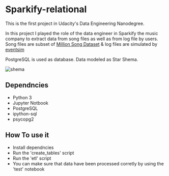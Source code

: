 # Sparkify-relational

This is the first project in Udacity's Data Engineering Nanodegree.

In this project I played the role of the data engineer in Sparkify the music company to extract data from song files as well as from log file by users.
Song files are subset of [Million Song Dataset](http://millionsongdataset.com/) & log files are simulated by [eventsim](https://github.com/Interana/eventsim)

PostgreSQL is used as database. Data modeled as Star Shema.

![shema]()

## Dependncies
 - Python 3
 - Jupyter Notbook
 - PostgreSQL
 - ipython-sql
 - psycopg2


## How To use it

- Install dependncies
- Run the 'create_tables' script
- Run the 'etl' script
- You can make sure that data have been processed corretly by using the 'test' notebook


